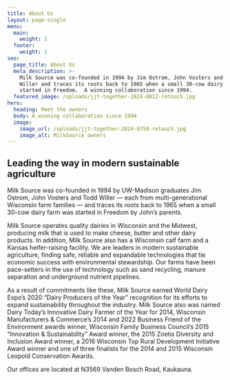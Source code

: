 ```yaml
---
title: About Us
layout: page-single
menu:
  main:
    weight: 1
  footer:
    weight: 1
seo:
  page_title: About Us
  meta_description: >-
    Milk Source was co-founded in 1994 by Jim Ostrom, John Vosters and Todd
    Willer and traces its roots back to 1965 when a small 30-cow dairy farm was
    started in Freedom.  A winning collaboration since 1994.
  featured_image: /uploads/jjt-together-2024-8812-retouch.jpg
hero:
  heading: Meet the owners
  body: A winning collaboration since 1994
  image:
    image_url: /uploads/jjt-together-2024-8750-retouch.jpg
    image_alt: MilkSource owners
---
```

## Leading the way in modern sustainable agriculture

Milk Source was co-founded in 1994 by UW-Madison graduates Jim Ostrom, John Vosters and Todd Willer — each from multi-generational Wisconsin farm families — and traces its roots back to 1965 when a small 30-cow dairy farm was started in Freedom by John’s parents.

Milk Source operates quality dairies in Wisconsin and the Midwest, producing milk that is used to make cheese, butter and other dairy products. In addition, Milk Source also has a Wisconsin calf farm and a Kansas heifer-raising facility. We are leaders in modern sustainable agriculture, finding safe, reliable and expandable technologies that tie economic success with environmental stewardship. Our farms have been pace-setters in the use of technology such as sand recycling, manure separation and underground nutrient pipelines.

As a result of commitments like these, Milk Source earned World Dairy Expo’s 2020 “Dairy Producers of the Year” recognition for its efforts to expand sustainability throughout the industry. Milk Source also was named Dairy Today’s Innovative Dairy Farmer of the Year for 2014, Wisconsin Manufacturers & Commerce’s 2014 and 2022 Business Friend of the Environment awards winner, Wisconsin Family Business Council’s 2015 “Innovation & Sustainability” Award winner, the 2015 Zoetis Diversity and Inclusion Award winner, a 2016 Wisconsin Top Rural Development Initiative Award winner and one of three finalists for the 2014 and 2015 Wisconsin Leopold Conservation Awards.

Our offices are located at N3569 Vanden Bosch Road, Kaukauna.